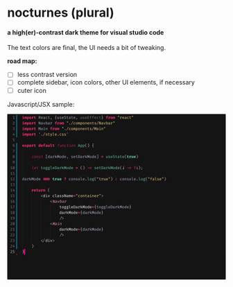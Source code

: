 # nocturnes (plural)
#### a high(er)-contrast dark theme for visual studio code

The text colors are final, the UI needs a bit of tweaking.

**road map:**

- [ ] less contrast version
- [ ] complete sidebar, icon colors, other UI elements, if necessary
- [ ] cuter icon

Javascript/JSX sample:

![javascript](images/javascript.png)